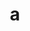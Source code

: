 ---
layout: cake
title:  a
type: cake
bannerimg: /banners/cakebanner
comic: cake_51.png
name: Blue's Cthulus
hovertext: heh heh
next: 52
prev: 50
---